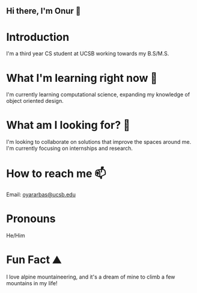 ## Hi there, I'm Onur 👋

# Introduction 
I'm a third year CS student at UCSB working towards my B.S/M.S.
# What I'm learning right now 🌱
I'm currently learning computational science, expanding my knowledge of object oriented design.
# What am I looking for? 🔭
I'm looking to collaborate on solutions that improve the spaces around me. I'm currently focusing on internships and research. 
# How to reach me 📫 
Email: oyararbas@ucsb.edu
# Pronouns 
He/Him
# Fun Fact ⛰️
I love alpine mountaineering, and it's a dream of mine to climb a few mountains in my life! 



<!--
**oyararba/oyararba** is a ✨ _special_ ✨ repository because its `README.md` (this file) appears on your GitHub profile.

Here are some ideas to get you started:

- 🔭 I’m currently working on ...
- 🌱 I’m currently learning ...
- 👯 I’m looking to collaborate on ...
- 🤔 I’m looking for help with ...
- 💬 Ask me about ...
- 📫 How to reach me: ...
- 😄 Pronouns: ...
- ⚡ Fun fact: ...
-->
